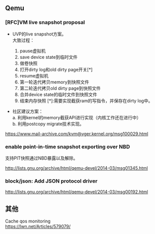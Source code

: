 Qemu
-----
### [RFC]VM live snapshot proposal
+ UVP的live snapshot方案。  
大致过程：
  1. pause虚拟机
  2. save device state到临时文件
  3. 做卷快照
  4. 打开dirty log和old dirty page开关[*]
  5. resume虚拟机
  6. 第一轮迭代拷贝memory到快照文件
  7. 第二轮迭代拷贝old dirty page到快照文件
  8. 合并device state的临时文件到快照文件
  9. 结束内存快照
  [*]:需要实现截获ram的写指令，并保存在dirty log中。  

+ 社区建议方案：  
  a. 利用kernel的memory截获API进行实现（内核工作还在进行中）  
  b. 利用postcopy migrate技术实现。   

https://www.mail-archive.com/kvm@vger.kernel.org/msg100029.html
### enable point-in-time snapshot exporting over NBD
支持PIT快照通过NBD暴露以及解除。

http://lists.gnu.org/archive/html/qemu-devel/2014-03/msg01345.html 

### block/json: Add JSON protocol driver
http://lists.gnu.org/archive/html/qemu-devel/2014-03/msg00192.html

其他
-----
Cache qos monitoring   
https://lwn.net/Articles/579079/
